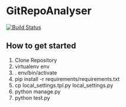 GitRepoAnalyser
===============
[![Build Status](https://travis-ci.org/saeschdivara/GitRepoAnalyser.png)](https://travis-ci.org/saeschdivara/GitRepoAnalyser#)

How to get started
------------------

1. Clone Repository
2. virtualenv env
3. . env/bin/activate
4. pip install -r requirements/requirements.txt
5. cp local_settings.tpl.py local_settings.py
6. python manage.py
7. python test.py